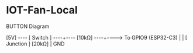 # IOT-Fan-Local

BUTTON Diagram

[5V] ---- [ Switch ] ----+---- [10kΩ] ----+----> To GPIO9 (ESP32-C3)
                         |                |
                        [ Junction ]     [20kΩ]
                                          |
                                         GND

